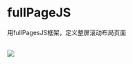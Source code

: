 # fullPageJS
用fullPagesJS框架，定义整屏滚动布局页面

<br />
<img src="https://github.com/swan313/fullpagesJS/images/demo.png" />
